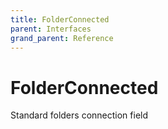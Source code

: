 ```yaml
---
title: FolderConnected
parent: Interfaces
grand_parent: Reference
---
```


# FolderConnected

Standard folders connection field


